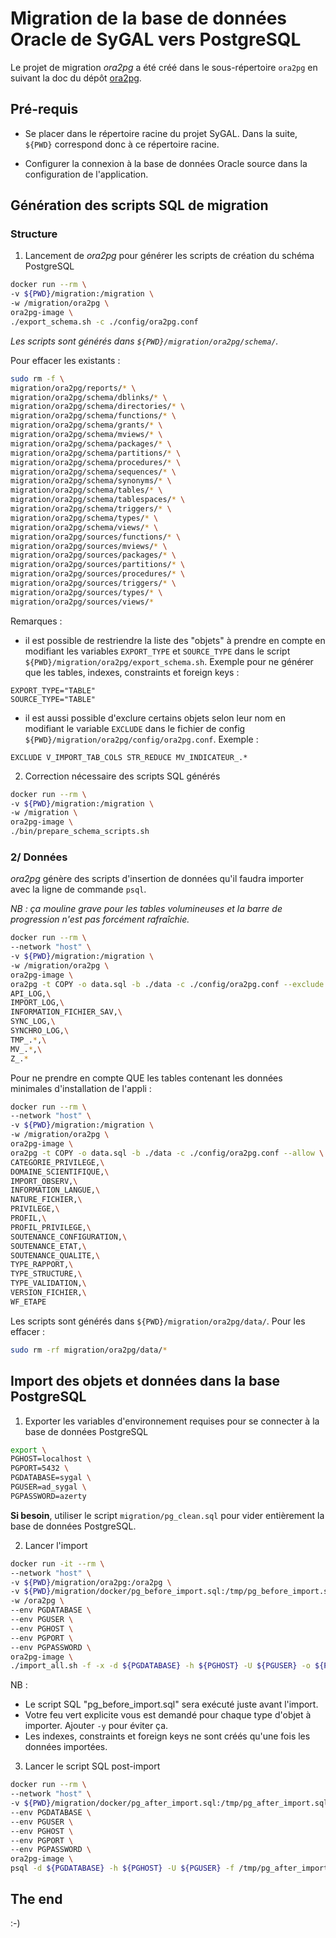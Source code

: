 Migration de la base de données Oracle de SyGAL vers PostgreSQL
===============================================================

Le projet de migration *ora2pg* a été créé dans le sous-répertoire `ora2pg` en suivant la doc du dépôt
[ora2pg](https://git.unicaen.fr/dsi/ora2pg).


Pré-requis
----------

- Se placer dans le répertoire racine du projet SyGAL. 
  Dans la suite, `${PWD}` correspond donc à ce répertoire racine.

- Configurer la connexion à la base de données Oracle source dans la configuration de l'application.


Génération des scripts SQL de migration
---------------------------------------

### Structure

1) Lancement de *ora2pg* pour générer les scripts de création du schéma PostgreSQL

```bash
docker run --rm \
-v ${PWD}/migration:/migration \
-w /migration/ora2pg \
ora2pg-image \
./export_schema.sh -c ./config/ora2pg.conf
```

*Les scripts sont générés dans `${PWD}/migration/ora2pg/schema/`.*

Pour effacer les existants :
```bash
sudo rm -f \
migration/ora2pg/reports/* \
migration/ora2pg/schema/dblinks/* \
migration/ora2pg/schema/directories/* \
migration/ora2pg/schema/functions/* \
migration/ora2pg/schema/grants/* \
migration/ora2pg/schema/mviews/* \
migration/ora2pg/schema/packages/* \
migration/ora2pg/schema/partitions/* \
migration/ora2pg/schema/procedures/* \
migration/ora2pg/schema/sequences/* \
migration/ora2pg/schema/synonyms/* \
migration/ora2pg/schema/tables/* \
migration/ora2pg/schema/tablespaces/* \
migration/ora2pg/schema/triggers/* \
migration/ora2pg/schema/types/* \
migration/ora2pg/schema/views/* \
migration/ora2pg/sources/functions/* \
migration/ora2pg/sources/mviews/* \
migration/ora2pg/sources/packages/* \
migration/ora2pg/sources/partitions/* \
migration/ora2pg/sources/procedures/* \
migration/ora2pg/sources/triggers/* \
migration/ora2pg/sources/types/* \
migration/ora2pg/sources/views/*
```

Remarques : 
- il est possible de restriendre la liste des "objets" à prendre en compte en modifiant les variables 
`EXPORT_TYPE` et `SOURCE_TYPE` dans le script `${PWD}/migration/ora2pg/export_schema.sh`.
Exemple pour ne générer que les tables, indexes, constraints et foreign keys : 
```
EXPORT_TYPE="TABLE"
SOURCE_TYPE="TABLE"
```
- il est aussi possible d'exclure certains objets selon leur nom en modifiant le variable `EXCLUDE` dans le fichier
de config `${PWD}/migration/ora2pg/config/ora2pg.conf`. Exemple :
```
EXCLUDE	V_IMPORT_TAB_COLS STR_REDUCE MV_INDICATEUR_.*
```


2) Correction nécessaire des scripts SQL générés

```bash
docker run --rm \
-v ${PWD}/migration:/migration \
-w /migration \
ora2pg-image \
./bin/prepare_schema_scripts.sh
```


### 2/ Données

*ora2pg* génère des scripts d'insertion de données qu'il faudra importer avec la ligne de commande `psql`.

*NB : ça mouline grave pour les tables volumineuses et la barre de progression n'est pas forcément rafraîchie.*

```bash
docker run --rm \
--network "host" \
-v ${PWD}/migration:/migration \
-w /migration/ora2pg \
ora2pg-image \
ora2pg -t COPY -o data.sql -b ./data -c ./config/ora2pg.conf --exclude \
API_LOG,\
IMPORT_LOG,\
INFORMATION_FICHIER_SAV,\
SYNC_LOG,\
SYNCHRO_LOG,\
TMP_.*,\
MV_.*,\
Z_.*
```

Pour ne prendre en compte QUE les tables contenant les données minimales d'installation de l'appli :
```bash
docker run --rm \
--network "host" \
-v ${PWD}/migration:/migration \
-w /migration/ora2pg \
ora2pg-image \
ora2pg -t COPY -o data.sql -b ./data -c ./config/ora2pg.conf --allow \
CATEGORIE_PRIVILEGE,\
DOMAINE_SCIENTIFIQUE,\
IMPORT_OBSERV,\
INFORMATION_LANGUE,\
NATURE_FICHIER,\
PRIVILEGE,\
PROFIL,\
PROFIL_PRIVILEGE,\
SOUTENANCE_CONFIGURATION,\
SOUTENANCE_ETAT,\
SOUTENANCE_QUALITE,\
TYPE_RAPPORT,\
TYPE_STRUCTURE,\
TYPE_VALIDATION,\
VERSION_FICHIER,\
WF_ETAPE
```

Les scripts sont générés dans `${PWD}/migration/ora2pg/data/`.
Pour les effacer :
```bash
sudo rm -rf migration/ora2pg/data/*
```



Import des objets et données dans la base PostgreSQL
----------------------------------------------------

1) Exporter les variables d'environnement requises pour se connecter à la base de données PostgreSQL

```bash
export \
PGHOST=localhost \
PGPORT=5432 \
PGDATABASE=sygal \
PGUSER=ad_sygal \
PGPASSWORD=azerty
```

**Si besoin**, utiliser le script `migration/pg_clean.sql` pour vider entièrement la base de données PostgreSQL.

2) Lancer l'import

```bash
docker run -it --rm \
--network "host" \
-v ${PWD}/migration/ora2pg:/ora2pg \
-v ${PWD}/migration/docker/pg_before_import.sql:/tmp/pg_before_import.sql \
-w /ora2pg \
--env PGDATABASE \
--env PGUSER \
--env PGHOST \
--env PGPORT \
--env PGPASSWORD \
ora2pg-image \
./import_all.sh -f -x -d ${PGDATABASE} -h ${PGHOST} -U ${PGUSER} -o ${PGUSER} -b /tmp/pg_before_import.sql
```

NB : 
- Le script SQL "pg_before_import.sql" sera exécuté juste avant l'import.
- Votre feu vert explicite vous est demandé pour chaque type d'objet à importer. Ajouter `-y` pour éviter ça.
- Les indexes, constraints et foreign keys ne sont créés qu'une fois les données importées.

3) Lancer le script SQL post-import

```bash
docker run --rm \
--network "host" \
-v ${PWD}/migration/docker/pg_after_import.sql:/tmp/pg_after_import.sql \
--env PGDATABASE \
--env PGUSER \
--env PGHOST \
--env PGPORT \
--env PGPASSWORD \
ora2pg-image \
psql -d ${PGDATABASE} -h ${PGHOST} -U ${PGUSER} -f /tmp/pg_after_import.sql
```



The end
-------

:-)
